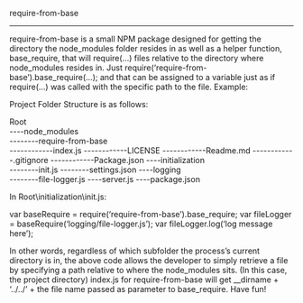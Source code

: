 require-from-base
___________________________________________________________________________________________________________________________________________________________________________________________________________________________________
require-from-base is a small NPM package designed for getting the directory the node_modules folder resides in as well as a helper function, base_require, that will require(…) files relative to the directory where node_modules resides in. Just require(‘require-from-base’).base_require(…); and that can be assigned to a variable just as if require(…) was called with the specific path to the file.
Example:

Project Folder Structure is as follows:

Root\
----node_modules\
--------require-from-base\
------------index.js
------------LICENSE
------------Readme.md
------------.gitignore
------------Package.json
----initialization\
--------init.js
--------settings.json
----logging\
--------file-logger.js
----server.js
----package.json

In Root\initialization\init.js:

var baseRequire = require(‘require-from-base’).base_require;
var fileLogger = baseRequire(‘logging/file-logger.js’);
var fileLogger.log(‘log message here’);

In other words, regardless of which subfolder the process’s current directory is in, the above code allows the developer to simply retrieve a file by specifying a path relative to where the node_modules sits. (In this case, the project directory) index.js for require-from-base will get __dirname + ‘../../’ + the file name passed as parameter to base_require.
Have fun!

